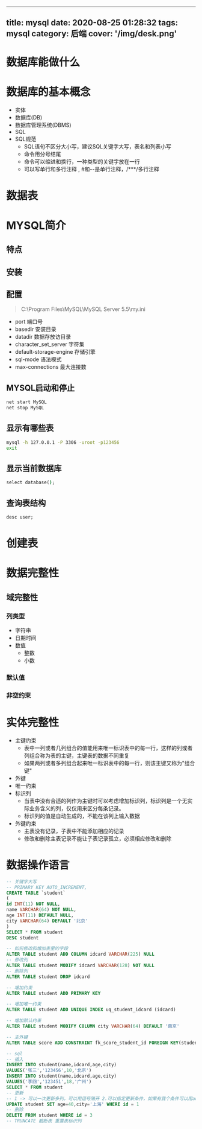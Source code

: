 
---
title: mysql
date: 2020-08-25 01:28:32
tags: mysql
category: 后端
cover: '/img/desk.png'
---
# 数据库能做什么
# 数据库的基本概念
- 实体
- 数据库(DB)
- 数据库管理系统(DBMS)
- SQL
- SQL规范
  - SQL语句不区分大小写，建议SQL关键字大写，表名和列表小写
  - 命令用分号结尾
  - 命令可以缩进和换行，一种类型的关键字放在一行
  - 可以写单行和多行注释 , #和--是单行注释，/***/多行注释
# 数据表
# MYSQL简介
## 特点
## 安装
## 配置
> C:\Program Files\MySQL\MySQL Server 5.5\my.ini
- port 端口号
- basedir 安装目录
- datadir 数据存放访目录
- character_set_server 字符集
- default-storage-engine 存储引擎
- sql-mode 语法模式
- max-connections 最大连接数

## MYSQL启动和停止
```js
net start MySQL
net stop MySQL
```
## 显示有哪些表
```cmd
mysql -h 127.0.0.1 -P 3306 -uroot -p123456
exit
```
## 显示当前数据库
```cmd
select database();
```
## 查询表结构
```cmd
desc user;
```

# 创建表
# 数据完整性
## 域完整性
### 列类型
- 字符串
- 日期时间
- 数值
  - 整数
  - 小数
  
### 默认值
### 非空约束
# 实体完整性
- 主键约束
  - 表中一列或者几列组合的值能用来唯一标识表中的每一行，这样的列或者列组合称为表的主键，主键表的数据不同重复
  - 如果两列或者多列组合起来唯一标识表中的每一行，则该主键又称为"组合键"
- 外键
- 唯一约束
- 标识列
  - 当表中没有合适的列作为主键时可以考虑增加标识列，标识列是一个无实际业务含义的列，仅仅用来区分每条记录。
  - 标识列的值是自动生成的，不能在该列上输入数据
- 外键约束
  - 主表没有记录，子表中不能添加相应的记录
  - 修改和删除主表记录不能让子表记录孤立，必须相应修改和删除

# 数据操作语言
```sql
-- 关键字大写
-- PRIMARY KEY AUTO_INCREMENT,
CREATE TABLE `student`
(
id INT(11) NOT NULL,
name VARCHAR(64) NOT NULL,
age INT(11) DEFAULT NULL,
city VARCHAR(64) DEFAULT '北京'
)
SELECT * FROM student
DESC student

-- 如何修改和增加表里的字段
ALTER TABLE student ADD COLUMN idcard VARCHAR(225) NULL
-- 修改列
ALTER TABLE student MODIFY idcard VARCHAR(128) NOT NULL
-- 删除列
ALTER TABLE student DROP idcard

-- 增加约束
ALTER TABLE student ADD PRIMARY KEY

-- 增加唯一约束
ALTER TABLE student ADD UNIQUE INDEX uq_student_idcard (idcard)

-- 增加默认约束
ALTER TABLE student MODIFY COLUMN city VARCHAR(64) DEFAULT '南京'

-- 主外键
ALTER TABLE score ADD CONSTRAINT fk_score_student_id FOREIGN KEY(student_id) REFERENCES student(id)

-- sql
-- 插入
INSERT INTO student(name,idcard,age,city)
VALUES('张三','123456',10,'北京')
INSERT INTO student(name,idcard,age,city)
VALUES('李四','123451',18,'广州')
SELECT * FROM student
-- 更新
-- 1 -> 可以一次更新多列，可以用逗号隔开 2.可以指定更新条件，如果有我个条件可以用and or not
UPDATE student SET age=40,city='上海' WHERE id = 1
-- 删除
DELETE FROM student WHERE id = 3
-- TRUNCATE 截断表 重置表标识列
```
